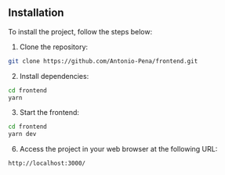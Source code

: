 ## Installation

To install the project, follow the steps below:

1. Clone the repository:

```bash
git clone https://github.com/Antonio-Pena/frontend.git
```

2. Install dependencies:

```bash
cd frontend
yarn
```

3. Start the frontend:

```bash
cd frontend
yarn dev
```

6. Access the project in your web browser at the following URL:

```
http://localhost:3000/
```
